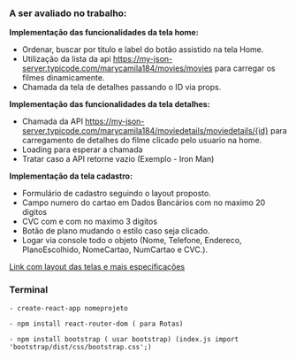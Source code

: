 ### A ser avaliado no trabalho:

 **Implementação das funcionalidades da tela home:**
 
 * Ordenar, buscar por titulo e label do botão assistido na tela Home.
 * Utilização da lista da api https://my-json-server.typicode.com/marycamila184/movies/movies para carregar os filmes dinamicamente. 
 * Chamada da tela de detalhes passando o ID via props.
    
 **Implementação das funcionalidades da tela detalhes:**
 
 * Chamada da API https://my-json-server.typicode.com/marycamila184/moviedetails/moviedetails/{id} para carregamento de detalhes do filme clicado pelo usuario na home.
 * Loading para esperar a chamada
 * Tratar caso a API retorne vazio (Exemplo - Iron Man)
 
**Implementação da tela cadastro:**

 * Formulário de cadastro seguindo o layout proposto.
 * Campo numero do cartao em Dados Bancários com no maximo 20 digitos
 * CVC com e com no maximo 3 digitos
 * Botão de plano mudando o estilo caso seja clicado. 
 * Logar via console todo o objeto (Nome, Telefone, Endereco, PlanoEscolhido, NomeCartao, NumCartao e CVC.). 

  [Link com layout das telas e mais especificações](https://docsgoogle.com/presentation1lFT1eMEJKzUk659pLdl2jCW_mrGOW46_xKV0YkqIHjU/edit?usp=sharing)   

  ### Terminal

    - create-react-app nomeprojeto

    - npm install react-router-dom ( para Rotas)

    - npm install bootstrap ( usar bootstrap) (index.js import 'bootstrap/dist/css/bootstrap.css';)

    



   
